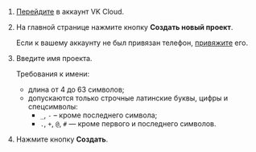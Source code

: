 1. [Перейдите](https://cloud.vk.com/account) в аккаунт VK Cloud.
1. На главной странице нажмите кнопку **Создать новый проект**.

    Если к вашему аккаунту не был привязан телефон, [привяжите](/ru/tools-for-using-services/account/service-management/activation#privyazka_nomera_telefona) его.

1. Введите имя проекта.

    Требования к имени:

   - длина от 4 до 63 символов;
   - допускаются только строчные латинские буквы, цифры и спецсимволы:
      - `_`, `-` – кроме последнего символа;
      - `.`, `+`, `@`, `#` — кроме первого и последнего символов.

1. Нажмите кнопку **Создать**.
